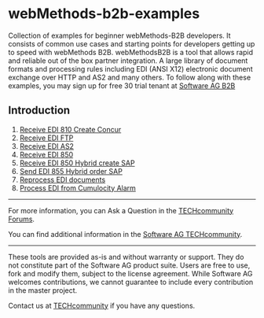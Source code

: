 # webMethods-b2b-examples
Collection of examples for beginner webMethods-B2B developers. It consists of common use cases and starting points for developers getting up to speed with webMethods B2B. webMethodsB2B is a tool that allows rapid and reliable out of the box partner integration. A large library of document formats and processing rules including EDI (ANSI X12) electronic document exchange over HTTP and AS2 and many others. To follow along with these examples, you may sign up for free 30 trial tenant at [Software AG B2B](https://signup.softwareag.cloud/#/?product=b2b)

## Introduction

1. [Receive EDI 810 Create Concur](https://github.com/SoftwareAG/webmethods-b2b-examples/tree/master/http-receive-edi-810-create-concur-expense)
1. [Receive EDI FTP](https://github.com/SoftwareAG/webmethods-b2b-examples/tree/master/receive-edi-ftp)
1. [Receive EDI AS2](https://github.com/SoftwareAG/webmethods-b2b-examples/tree/master/receive-edi-as2)
1. [Receive EDI 850](https://github.com/SoftwareAG/webmethods-b2b-examples/tree/master/http-receive-edi-850-855)
1. [Receive EDI 850 Hybrid create SAP](https://github.com/SoftwareAG/webmethods-b2b-examples/tree/master/as2-receive-edi-850-hybrid-create-sap-order)
1. [Send EDI 855 Hybrid order SAP](https://github.com/SoftwareAG/webmethods-b2b-examples/tree/master/ftp-send-edi-855-hybrid-sap-order-ack)
1. [Reprocess EDI documents](https://github.com/SoftwareAG/webmethods-b2b-examples/tree/master/reprocess-resubmit-edi-documents)
1. [Process EDI from Cumulocity Alarm](https://github.com/SoftwareAG/webmethods-b2b-examples/tree/master/c8y-wmio-hybrid-b2b-create-edi850)
______________________
For more information, you can Ask a Question in the [TECHcommunity Forums](https://tech.forums.softwareag.com/tags/c/forum/1/webMethods-io-B2B).

You can find additional information in the [Software AG TECHcommunity](https://tech.forums.softwareag.com/tag/webMethods-io-B2B).
______________________

These tools are provided as-is and without warranty or support. They do not constitute part of the Software AG product suite. Users are free to use, fork and modify them, subject to the license agreement. While Software AG welcomes contributions, we cannot guarantee to include every contribution in the master project.

Contact us at [TECHcommunity](mailto:technologycommunity@softwareag.com?subject=Github/SoftwareAG) if you have any questions.
